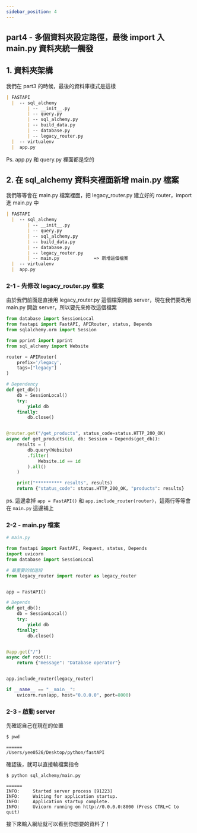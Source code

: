 ```yaml
---
sidebar_position: 4
---
```


## part4 - 多個資料夾設定路徑，最後 import 入 main.py 資料夾統一觸發


## 1. 資料夾架構

我們在 part3 的時候，最後的資料庫樣式是這樣
```md
| FASTAPI
  |  -- sql_alchemy
        | -- __init__.py  
        | -- query.py
        | -- sql_alchemy.py
        | -- build_data.py
        | -- database.py
        | -- legacy_router.py
  |  -- virtualenv
  |  app.py
```

Ps. app.py 和 query.py 裡面都是空的


## 2. 在 sql_alchemy 資料夾裡面新增 main.py 檔案

我們等等會在 main.py 檔案裡面，把 legacy_router.py 建立好的 router，import 進 main.py 中


```md
| FASTAPI
  |  -- sql_alchemy
        | -- __init__.py  
        | -- query.py
        | -- sql_alchemy.py
        | -- build_data.py
        | -- database.py
        | -- legacy_router.py
        | -- main.py             => 新增這個檔案
  |  -- virtualenv
  |  app.py
```


### 2-1 - 先修改 legacy_router.py 檔案


由於我們前面是直接用 legacy_router.py 這個檔案開啟 server，現在我們要改用 main.py 開啟 server，所以要先來修改這個檔案

```py
from database import SessionLocal
from fastapi import FastAPI, APIRouter, status, Depends
from sqlalchemy.orm import Session

from pprint import pprint
from sql_alchemy import Website

router = APIRouter(
    prefix='/legacy',
    tags=["legacy"]
)

# Dependency
def get_db():
    db = SessionLocal()
    try:
        yield db
    finally:
        db.close()


@router.get("/get_products", status_code=status.HTTP_200_OK)
async def get_products(id, db: Session = Depends(get_db)):
    results = (
        db.query(Website)
        .filter(
            Website.id == id
        ).all()
    )

    print("********** results", results)
    return {"status_code": status.HTTP_200_OK, "products": results}
```


ps. 這邊拿掉 `app = FastAPI()` 和 `app.include_router(router)`，這兩行等等會在 `main.py` 這邊補上


### 2-2 - main.py 檔案

```py
# main.py

from fastapi import FastAPI, Request, status, Depends
import uvicorn
from database import SessionLocal

# 最重要的就這段
from legacy_router import router as legacy_router


app = FastAPI()

# Depends
def get_db():
    db = SessionLocal()
    try:
        yield db
    finally:
        db.close()


@app.get("/")
async def root():
    return {"message": "Database operator"}


app.include_router(legacy_router)

if __name__ == "__main__":
    uvicorn.run(app, host="0.0.0.0", port=8000)

```

### 2-3 - 啟動 server

先確認自己在現在的位置
```shell
$ pwd

======
/Users/yee0526/Desktop/python/fastAPI
```


確認後，就可以直接輸檔案指令
```shell
$ python sql_alchemy/main.py

======
INFO:     Started server process [91223]
INFO:     Waiting for application startup.
INFO:     Application startup complete.
INFO:     Uvicorn running on http://0.0.0.0:8000 (Press CTRL+C to quit)
```

接下來輸入網址就可以看到你想要的資料了！












